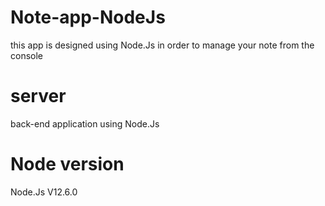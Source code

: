 # Note-app-NodeJs

this app is designed using Node.Js in order to manage your note from the console

# server

back-end application using Node.Js

# Node version

Node.Js V12.6.0
